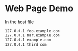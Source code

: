 # Web Page Demo



In the host file
```txt
127.0.0.1 foo.example.com
127.0.0.1 bar.example.com
127.0.0.1 example.com
127.0.0.1 third.com
```